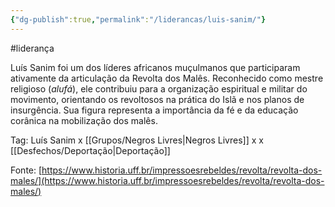 ```yaml
---
{"dg-publish":true,"permalink":"/liderancas/luis-sanim/"}
---
```


#liderança

Luís Sanim foi um dos líderes africanos muçulmanos que participaram ativamente da articulação da Revolta dos Malês. Reconhecido como mestre religioso (_alufá_), ele contribuiu para a organização espiritual e militar do movimento, orientando os revoltosos na prática do Islã e nos planos de insurgência. Sua figura representa a importância da fé e da educação corânica na mobilização dos malês.

Tag: Luís Sanim x [[Grupos/Negros Livres\|Negros Livres]] x  x [[Desfechos/Deportação\|Deportação]]

Fonte: [https://www.historia.uff.br/impressoesrebeldes/revolta/revolta-dos-males/](https://www.historia.uff.br/impressoesrebeldes/revolta/revolta-dos-males/)